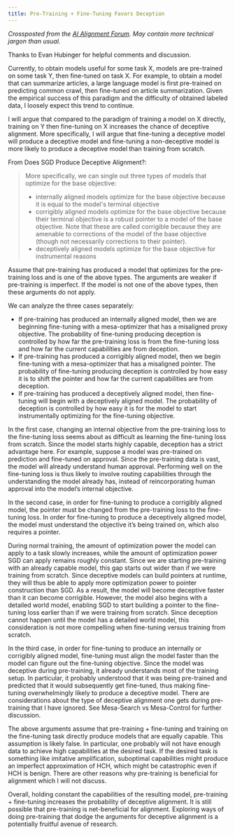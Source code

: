 ```yaml
---
title: Pre-Training + Fine-Tuning Favors Deception
---
```


*Crossposted from the [AI Alignment Forum](https://alignmentforum.org/posts/rZTjsKy4Jvu6krWJt/pre-training-fine-tuning-favors-deception). May contain more technical jargon than usual.*

Thanks to Evan Hubinger for helpful comments and discussion.

Currently, to obtain models useful for some task X, models are pre-trained on some task Y, then fine-tuned on task X. For example, to obtain a model that can summarize articles, a large language model is first pre-trained on predicting common crawl, then fine-tuned on article summarization. Given the empirical success of this paradigm and the difficulty of obtained labeled data, I loosely expect this trend to continue.

I will argue that compared to the paradigm of training a model on X directly, training on Y then fine-tuning on X increases the chance of deceptive alignment. More specifically, I will argue that fine-tuning a deceptive model will produce a deceptive model and fine-tuning a non-deceptive model is more likely to produce a deceptive model than training from scratch.

From Does SGD Produce Deceptive Alignment?:

> More specifically, we can single out three types of models that optimize for the base objective:
>
> * internally aligned models optimize for the base objective because it is equal to the model's terminal objective
> * corrigibly aligned models optimize for the base objective because their terminal objective is a robust pointer to a model of the base objective. Note that these are called corrigible because they are amenable to corrections of the model of the base objective (though not necessarily corrections to their pointer).
> * deceptively aligned models optimize for the base objective for instrumental reasons

Assume that pre-training has produced a model that optimizes for the pre-training loss and is one of the above types. The arguments are weaker if pre-training is imperfect. If the model is not one of the above types, then these arguments do not apply.

We can analyze the three cases separately:

* If pre-training has produced an internally aligned model, then we are beginning fine-tuning with a mesa-optimizer that has a misaligned proxy objective. The probability of fine-tuning producing deception is controlled by how far the pre-training loss is from the fine-tuning loss and how far the current capabilities are from deception. 
* If pre-training has produced a corrigibly aligned model, then we begin fine-tuning with a mesa-optimizer that has a misaligned pointer. The probability of fine-tuning producing deception is controlled by how easy it is to shift the pointer and how far the current capabilities are from deception.
* If pre-training has produced a deceptively aligned model, then fine-tuning will begin with a deceptively aligned model. The probability of deception is controlled by how easy it is for the model to start instrumentally optimizing for the fine-tuning objective.

In the first case, changing an internal objective from the pre-training loss to the fine-tuning loss seems about as difficult as learning the fine-tuning loss from scratch. Since the model starts highly capable, deception has a strict advantage here. For example, suppose a model was pre-trained on prediction and fine-tuned on approval. Since the pre-training data is vast, the model will already understand human approval. Performing well on the fine-tuning loss is thus likely to involve routing capabilities through the understanding the model already has, instead of reincorporating human approval into the model’s internal objective.

In the second case, in order for fine-tuning to produce a corrigibly aligned model, the pointer must be changed from the pre-training loss to the fine-tuning loss. In order for fine-tuning to produce a deceptively aligned model, the model must understand the objective it’s being trained on, which also requires a pointer.

During normal training, the amount of optimization power the model can apply to a task slowly increases, while the amount of optimization power SGD can apply remains roughly constant. Since we are starting pre-training with an already capable model, this gap starts out wider than if we were training from scratch. Since deceptive models can build pointers at runtime, they will thus be able to apply more optimization power to pointer construction than SGD. As a result, the model will become deceptive faster than it can become corrigible. However, the model also begins with a detailed world model, enabling SGD to start building a pointer to the fine-tuning loss earlier than if we were training from scratch. Since deception cannot happen until the model has a detailed world model, this consideration is not more compelling when fine-tuning versus training from scratch. 

In the third case, in order for fine-tuning to produce an internally or corrigibly aligned model, fine-tuning must align the model faster than the model can figure out the fine-tuning objective. Since the model was deceptive during pre-training, it already understands most of the training setup. In particular, it probably understood that it was being pre-trained and predicted that it would subsequently get fine-tuned, thus making fine-tuning overwhelmingly likely to produce a deceptive model. There are considerations about the type of deceptive alignment one gets during pre-training that I have ignored. See Mesa-Search vs Mesa-Control for further discussion. 

The above arguments assume that pre-training + fine-tuning and training on the fine-tuning task directly produce models that are equally capable. This assumption is likely false. In particular, one probably will not have enough data to achieve high capabilities at the desired task. If the desired task is something like imitative amplification, suboptimal capabilities might produce an imperfect approximation of HCH, which might be catastrophic even if HCH is benign. There are other reasons why pre-training is beneficial for alignment which I will not discuss.

Overall, holding constant the capabilities of the resulting model, pre-training + fine-tuning increases the probability of deceptive alignment. It is still possible that pre-training is net-beneficial for alignment. Exploring ways of doing pre-training that dodge the arguments for deceptive alignment is a potentially fruitful avenue of research.
